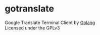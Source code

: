 gotranslate
===========

Google Translate Terminal Client by [Golang](http://golang.org/)  
Licensed under the GPLv3
